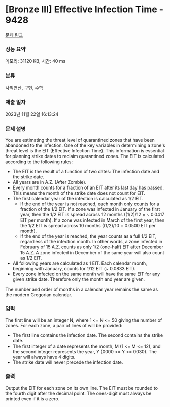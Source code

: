 # [Bronze III] Effective Infection Time - 9428 

[문제 링크](https://www.acmicpc.net/problem/9428) 

### 성능 요약

메모리: 31120 KB, 시간: 40 ms

### 분류

사칙연산, 구현, 수학

### 제출 일자

2023년 11월 22일 16:13:24

### 문제 설명

<p>You are estimating the threat level of quarantined zones that have been abandoned to the infection. One of the key variables in determining a zone's threat level is the EIT (Effective Infection Time). This information is essential for planning strike dates to reclaim quarantined zones. The EIT is calculated according to the following rules:</p>

<ul>
	<li>The EIT is the result of a function of two dates: The infection date and the strike date.</li>
	<li>All years are in A.Z. (After Zombie).</li>
	<li>Every month counts for a fraction of an EIT after its last day has passed. This means the month of the strike date does not count for EIT.</li>
	<li>The first calendar year of the infection is calculated as 1/2 EIT.
	<ul>
		<li>If the end of the year is not reached, each month only counts for a fraction of the 1/2 EIT. If a zone was infected in January of the first year, then the 1/2 EIT is spread across 12 months ((1/2)/12 = ~ 0.0417 EIT per month). If a zone was infected in March of the first year, then the 1/2 EIT is spread across 10 months ((1/2)/10 = 0.0500 EIT per month).</li>
		<li>If the end of the year is reached, the year counts as a full 1/2 EIT, regardless of the infection month. In other words, a zone infected in February of 15 A.Z. counts as only 1/2 (one-half) EIT after December 15 A.Z. A zone infected in December of the same year will also count as 1/2 EIT.</li>
	</ul>
	</li>
	<li>All following years are calculated as 1 EIT. Each calendar month, beginning with January, counts for 1/12 EIT (~ 0.0833 EIT).</li>
	<li>Every zone infected on the same month will have the same EIT for any given strike date. Therefore only the month and year are given.</li>
</ul>

<p>The number and order of months in a calendar year remains the same as the modern Gregorian calendar.</p>

### 입력 

 <p>The first line will be an integer N, where 1 <= N <= 50 giving the number of zones. For each zone, a pair of lines of will be provided:</p>

<ul>
	<li>The first line contains the infection date. The second contains the strike date.</li>
	<li>The first integer of a date represents the month, M (1 <= M <= 12), and the second integer represents the year, Y (0000 <= Y <= 0030). The year will always have 4 digits.</li>
	<li>The strike date will never precede the infection date.</li>
</ul>

### 출력 

 <p>Output the EIT for each zone on its own line. The EIT must be rounded to the fourth digit after the decimal point. The ones-digit must always be printed even if it is a zero.</p>


